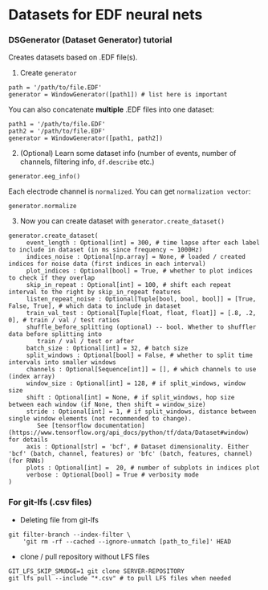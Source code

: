 # Datasets for EDF neural nets 

### DSGenerator (Dataset Generator) tutorial 

Creates datasets based on .EDF file(s).

1. Create `generator`
```
path = '/path/to/file.EDF'
generator = WindowGenerator([path1]) # list here is important
```
You can also concatenate **multiple** .EDF files into one dataset:
```
path1 = '/path/to/file.EDF'
path2 = '/path/to/file.EDF'
generator = WindowGenerator([path1, path2])
```

2. (Optional) Learn some dataset info (number of events, number of channels, filtering info, `df.describe` etc.)
```
generator.eeg_info()
```
Each electrode channel is `normalized`. You can get `normalization vector`:
```
generator.normalize
```

3. Now you can create dataset with `generator.create_dataset()`
```
generator.create_dataset(
	 event_length : Optional[int] = 300, # time lapse after each label to include in dataset (in ms since frequency ~ 1000Hz)
	 indices_noise : Optional[np.array] = None, # loaded / created indices for noise data (first indices in each interval)
	 plot_indices : Optional[bool] = True, # whether to plot indices to check if they overlap
	 skip_in_repeat : Optional[int] = 100, # shift each repeat interval to the right by skip_in_repeat features
	 listen_repeat_noise : Optional[Tuple[bool, bool, bool]] = [True, False, True], # which data to include in dataset
	 train_val_test : Optional[Tuple[float, float, float]] = [.8, .2, 0], # train / val / test ratios
	 shuffle_before_splitting (optional) -- bool. Whether to shuffler data before splitting into
    	train / val / test or after
	 batch_size : Optional[int] = 32, # batch size
	 split_windows : Optional[bool] = False, # whether to split time intervals into smaller windows
	 channels : Optional[Sequence[int]] = [], # which channels to use (index array)
	 window_size : Optional[int] = 128, # if split_windows, window size
	 shift : Optional[int] = None, # if split_windows, hop size between each window (if None, then shift = window_size)
	 stride : Optional[int] = 1, # if split_windows, distance between single window elements (not recommended to change).
	 	See [tensorflow documentation](https://www.tensorflow.org/api_docs/python/tf/data/Dataset#window) for details
	 axis : Optional[str] = 'bcf', # Dataset dimensionality. Either 'bcf' (batch, channel, features) or 'bfc' (batch, features, channel) (for RNNs)
	 plots : Optional[int] =  20, # number of subplots in indices plot 
	 verbose : Optional[bool] = True # verbosity mode 
)
```

### For git-lfs (.csv files)
* Deleting file from git-lfs
```
git filter-branch --index-filter \
    'git rm -rf --cached --ignore-unmatch [path_to_file]' HEAD
```
* clone / pull repository without LFS files
```
GIT_LFS_SKIP_SMUDGE=1 git clone SERVER-REPOSITORY
git lfs pull --include "*.csv" # to pull LFS files when needed
```
